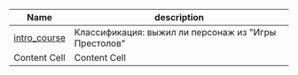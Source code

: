 | Name | description |
| ------------- | ------------- |
| [intro_course](Homeworks/hw1_got_survival.ipynb) | Классификация: выжил ли персонаж из "Игры Престолов" |
| Content Cell  | Content Cell  |
